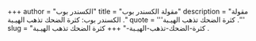 +++
author = "الكسندر بوب"
title = "مقولة الكسندر بوب"
description = "مقولة الكسندر بوب: كثرة الضحك تذهب الهيـبة ."
quote = '''كثرة الضحك تذهب الهيـبة .''' 
slug = "كثرة-الضحك-تذهب-الهيـبة-"
+++
كثرة الضحك تذهب الهيـبة .
